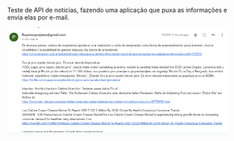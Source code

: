 Teste de API de noticias, fazendo uma aplicação que puxa as informações e envia elas por e-mail.  

![printemail](print.png)
